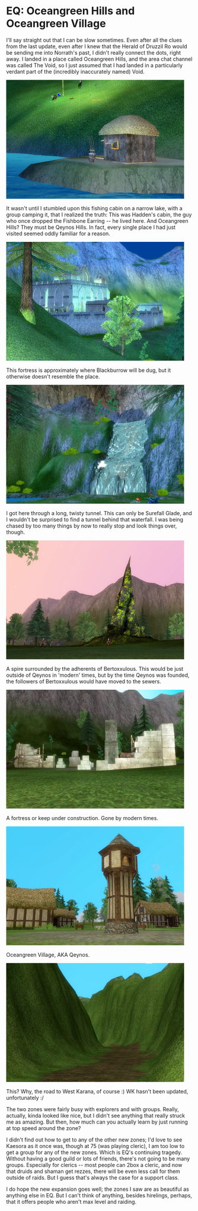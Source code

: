 # EQ: Oceangreen Hills and Oceangreen Village

I'll say straight out that I can be slow sometimes. Even after all the clues from the last update, even after I knew that the Herald of Druzzil Ro would be sending me into Norrath's past, I didn't really connect the dots, right away. I landed in a place called Oceangreen Hills, and the area chat channel was called The Void, so I just assumed that I had landed in a particularly verdant part of the (incredibly inaccurately named) Void.

![](../uploads/2008/10/eqgame-2008-10-07-23-48-01-47.jpg "eqgame-2008-10-07-23-48-01-47")

It wasn't until I stumbled upon this fishing cabin on a narrow lake, with a group camping it, that I realized the truth: This was Hadden's cabin, the guy who once dropped the Fishbone Earring -- he lived here. And Oceangreen Hills? They must be Qeynos Hills. In fact, every single place I had just visited seemed oddly familiar for a reason.

![](../uploads/2008/10/eqgame-2008-10-07-23-41-12-87.jpg "eqgame-2008-10-07-23-41-12-87")

This fortress is approximately where Blackburrow will be dug, but it otherwise doesn't resemble the place.

![](../uploads/2008/10/eqgame-2008-10-07-23-45-20-54.jpg "eqgame-2008-10-07-23-45-20-54")

I got here through a long, twisty tunnel. This can only be Surefall Glade, and I wouldn't be surprised to find a tunnel behind that waterfall. I was being chased by too many things by now to really stop and look things over, though.

![](../uploads/2008/10/eqgame-2008-10-07-23-50-44-88.jpg "eqgame-2008-10-07-23-50-44-88")

A spire surrounded by the adherents of Bertoxxulous. This would be just outside of Qeynos in 'modern' times, but by the time Qeynos was founded, the followers of Bertoxxulous would have moved to the sewers.

![](../uploads/2008/10/eqgame-2008-10-07-23-53-14-76.jpg "eqgame-2008-10-07-23-53-14-76")

A fortress or keep under construction. Gone by modern times.

![](../uploads/2008/10/eqgame-2008-10-08-00-15-30-61.jpg "eqgame-2008-10-08-00-15-30-61")

Oceangreen Village, AKA Qeynos.

![](../uploads/2008/10/eqgame-2008-10-08-00-19-04-99.jpg "eqgame-2008-10-08-00-19-04-99")

This? Why, the road to West Karana, of course :) WK hasn't been updated, unfortunately :/

The two zones were fairly busy with explorers and with groups. Really, actually, kinda looked like nice, but I didn't see anything that really struck me as amazing. But then, how much can you actually learn by just running at top speed around the zone?

I didn't find out how to get to any of the other new zones; I'd love to see Kaesora as it once was, though at 75 (was playing cleric), I am too low to get a group for any of the new zones. Which is EQ's continuing tragedy. Without having a good guild or lots of friends, there's not going to be many groups. Especially for clerics -- most people can 2box a cleric, and now that druids and shaman get rezzes, there will be even less call for them outside of raids. But I guess that's always the case for a support class.

I do hope the new expansion goes well; the zones I saw are as beautiful as anything else in EQ. But I can't think of anything, besides hirelings, perhaps, that it offers people who aren't max level and raiding.

